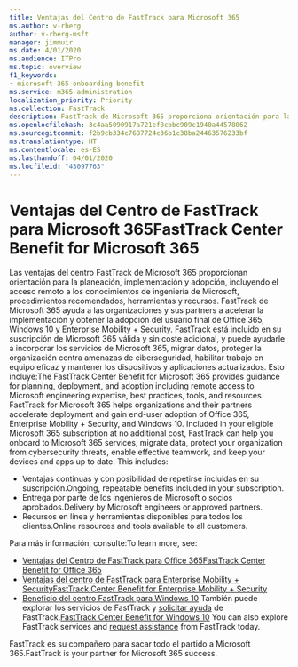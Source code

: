 ```yaml
---
title: Ventajas del Centro de FastTrack para Microsoft 365
ms.author: v-rberg
author: v-rberg-msft
manager: jimmuir
ms.date: 4/01/2020
ms.audience: ITPro
ms.topic: overview
f1_keywords:
- microsoft-365-onboarding-benefit
ms.service: m365-administration
localization_priority: Priority
ms.collection: FastTrack
description: FastTrack de Microsoft 365 proporciona orientación para la planeación, implementación y adopción, incluyendo el acceso remoto a los conocimientos de ingeniería de Microsoft, procedimientos recomendados, herramientas y recursos. FastTrack de Microsoft 365 ayuda a las organizaciones y sus partners a acelerar la implementación y obtener la adopción del usuario final de Office 365, Windows 10 y Enterprise Mobility + Security.
ms.openlocfilehash: 3c4aa5090917a721ef8cbbc909c1940a44578062
ms.sourcegitcommit: f2b9cb334c7687724c36b1c38ba24463576233bf
ms.translationtype: HT
ms.contentlocale: es-ES
ms.lasthandoff: 04/01/2020
ms.locfileid: "43097763"
---
```

# <a name="fasttrack-center-benefit-for-microsoft-365"></a><span data-ttu-id="f1809-104">Ventajas del Centro de FastTrack para Microsoft 365</span><span class="sxs-lookup"><span data-stu-id="f1809-104">FastTrack Center Benefit for Microsoft 365</span></span>

<span data-ttu-id="f1809-p102">Las ventajas del centro FastTrack de Microsoft 365 proporcionan orientación para la planeación, implementación y adopción, incluyendo el acceso remoto a los conocimientos de ingeniería de Microsoft, procedimientos recomendados, herramientas y recursos. FastTrack de Microsoft 365 ayuda a las organizaciones y sus partners a acelerar la implementación y obtener la adopción del usuario final de Office 365, Windows 10 y Enterprise Mobility + Security. FastTrack está incluido en su suscripción de Microsoft 365 válida y sin coste adicional, y puede ayudarle a incorporar los servicios de Microsoft 365, migrar datos, proteger la organización contra amenazas de ciberseguridad, habilitar trabajo en equipo eficaz y mantener los dispositivos y aplicaciones actualizados. Esto incluye:</span><span class="sxs-lookup"><span data-stu-id="f1809-p102">The FastTrack Center Benefit for Microsoft 365 provides guidance for planning, deployment, and adoption including remote access to Microsoft engineering expertise, best practices, tools, and resources. FastTrack for Microsoft 365 helps organizations and their partners accelerate deployment and gain end-user adoption of Office 365, Enterprise Mobility + Security, and Windows 10. Included in your eligible Microsoft 365 subscription at no additional cost, FastTrack can help you onboard to Microsoft 365 services, migrate data, protect your organization from cybersecurity threats, enable effective teamwork, and keep your devices and apps up to date. This includes:</span></span>

- <span data-ttu-id="f1809-109">Ventajas continuas y con posibilidad de repetirse incluidas en su suscripción.</span><span class="sxs-lookup"><span data-stu-id="f1809-109">Ongoing, repeatable benefits included in your subscription.</span></span>
- <span data-ttu-id="f1809-110">Entrega por parte de los ingenieros de Microsoft o socios aprobados.</span><span class="sxs-lookup"><span data-stu-id="f1809-110">Delivery by Microsoft engineers or approved partners.</span></span>
- <span data-ttu-id="f1809-111">Recursos en línea y herramientas disponibles para todos los clientes.</span><span class="sxs-lookup"><span data-stu-id="f1809-111">Online resources and tools available to all customers.</span></span>
  
<span data-ttu-id="f1809-112">Para más información, consulte:</span><span class="sxs-lookup"><span data-stu-id="f1809-112">To learn more, see:</span></span>

- [<span data-ttu-id="f1809-113">Ventajas del Centro de FastTrack para Office 365</span><span class="sxs-lookup"><span data-stu-id="f1809-113">FastTrack Center Benefit for Office 365</span></span>](O365-fasttrack-benefit-for-office-365.md) 
- [<span data-ttu-id="f1809-114">Ventajas del centro de FastTrack para Enterprise Mobility + Security</span><span class="sxs-lookup"><span data-stu-id="f1809-114">FastTrack Center Benefit for Enterprise Mobility + Security</span></span>](EMS-fasttrack-benefit-for-EMS.md)
- <span data-ttu-id="f1809-115">[Beneficio del centro FastTrack para Windows 10](Win-10-fasttrack-benefit-for-Windows-10.md) También puede explorar los servicios de FastTrack y [solicitar ayuda](https://go.microsoft.com/fwlink/p/?LinkId=2003903) de FastTrack.</span><span class="sxs-lookup"><span data-stu-id="f1809-115">[FastTrack Center Benefit for Windows 10](Win-10-fasttrack-benefit-for-Windows-10.md) You can also explore FastTrack services and [request assistance](https://go.microsoft.com/fwlink/p/?LinkId=2003903) from FastTrack today.</span></span>

<span data-ttu-id="f1809-116">FastTrack es su compañero para sacar todo el partido a Microsoft 365.</span><span class="sxs-lookup"><span data-stu-id="f1809-116">FastTrack is your partner for Microsoft 365 success.</span></span>
  